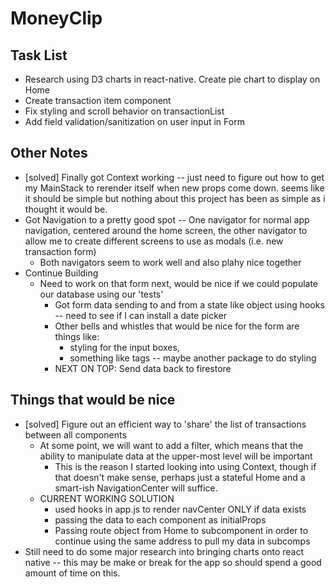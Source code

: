 # MoneyClip

## Task List
- Research using D3 charts in react-native.  Create pie chart to display on Home<br>
- Create transaction item component<br>
- Fix styling and scroll behavior on transactionList<br>
- Add field validation/sanitization on user input in Form<br>



## Other Notes
- [solved] Finally got Context working -- just need to figure out how to get my MainStack to rerender itself when new props come down. seems like it should be simple but nothing about this project has been as simple as i thought it would be.
- Got Navigation to a pretty good spot -- One navigator for normal app navigation, centered around the home screen, the other navigator to allow me to create different screens to use as modals (i.e. new transaction form)
  -  Both navigators seem to work well and also plahy nice together
- Continue Building
  - Need to work on that form next, would be nice if we could populate our database using our 'tests'
    - Got form data sending to and from a state like object using hooks -- need to see if I can install a date picker
    - Other bells and whistles that would be nice for the form are things like:
       - styling for the input boxes,
       - something like tags -- maybe another package to do styling
    - NEXT ON TOP: Send data back to firestore

## Things that would be nice
- [solved] Figure out an efficient way to 'share' the list of transactions between all components
   - At some point, we will want to add a filter, which means that the ability to manipulate data at the upper-most level will be important
     - This is the reason I started looking into using Context, though if that doesn't make sense, perhaps just a stateful Home and a smart-ish NavigationCenter will suffice.
  - CURRENT WORKING SOLUTION
      - used hooks in app.js to render navCenter ONLY if data exists
      - passing the data to each component as initialProps
      - Passing route object from Home to subcomponent in order to continue using the same address to pull my data in subcomps
- Still need to do some major research into bringing charts onto react native -- this may be make or break for the app so should spend a good amount of time on this.
